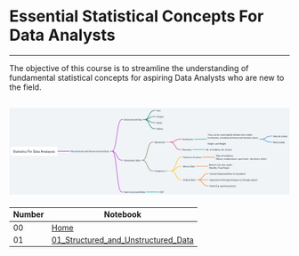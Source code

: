 # Essential Statistical Concepts For Data Analysts
---

The objective of this course is to streamline the understanding of fundamental statistical concepts for aspiring Data Analysts who are new to the field.

![Alt text](EDA.png)
---

| Number | Notebook | 
| ----- |  ----- |  
| 00 | [Home](https://github.com/everndah/Statistics_For_Data_Analysis/blob/main/docs/index.md) |
| 01 | [01_Structured_and_Unstructured_Data](https://github.com/everndah/Statistics_For_Data_Analysis/blob/main/docs/01_Structured_and_Unstructured_Data.ipynb) |
